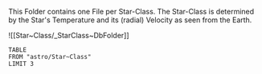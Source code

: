 This Folder contains one File per Star-Class. 
The Star-Class is determined by the Star's Temperature and its (radial) Velocity as seen from the Earth. 

![[Star~Class/_StarClass~DbFolder]]

```dataview 
TABLE 
FROM "astro/Star~Class"
LIMIT 3
```

